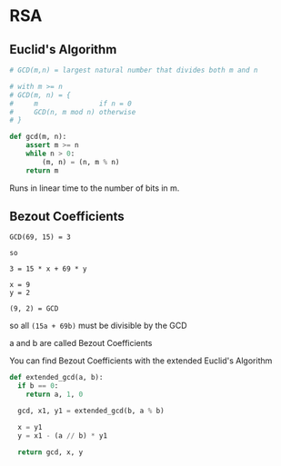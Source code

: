 # RSA

## Euclid's Algorithm

```python
# GCD(m,n) = largest natural number that divides both m and n

# with m >= n
# GCD(m, n) = {
#     m               if n = 0
#     GCD(n, m mod n) otherwise
# }

def gcd(m, n):
    assert m >= n
    while n > 0:
        (m, n) = (n, m % n)
    return m
```

Runs in linear time to the number of bits in m.

## Bezout Coefficients

```
GCD(69, 15) = 3

so

3 = 15 * x + 69 * y

x = 9
y = 2

(9, 2) = GCD
```

so all `(15a + 69b)` must be divisible by the GCD

a and b are called Bezout Coefficients

You can find Bezout Coefficients with the extended Euclid's Algorithm

```python
def extended_gcd(a, b):
  if b == 0:
    return a, 1, 0

  gcd, x1, y1 = extended_gcd(b, a % b)

  x = y1
  y = x1 - (a // b) * y1

  return gcd, x, y
```

